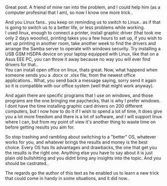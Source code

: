 Great post. A friend of mine ran into the problem, and I could help him (as a computer profesinal that I am), so now I know one more trick..   
  
And you Linux fans.. you keep on reminding us to switch to Linux.. as if that is going to switch us to a better life, or less problems while working.  
I used linux, enough to connect a printer, install graphic driver (that took me only 2 days woooho), printing takes you a few hours to set up, if you wish to set up printing in another room, take another week to find the drivers and arrange the Samba server to operate with windows security. Try installing a USB GSM HSDPA device on your laptop equipped with Linux, like that on a Asus EEE PC, you can throw it away because no way you will ever find drivers for that..   
You can install open office on linux, thats great. Now, what happend when someone sends you a .docx or .xlsx file, from the newest office applications.. What, you send back a message saying, sorry send it again so it is compatible with our office system (well that might work anyway).  
  
And again there are specific programs that I use on windows, and those programs are the one bringing me paychecks, that is why I prefer windows. I dont have the time installing graphic card drivers on 200 different computers, but I now how to do it if I wish to spend a lot of time, it does give you a lot more freedom and there is a lot of software, and I will support linux where I can, but from my point of view it's another thing to waste time on before getting results you aim for.   
   
So stop trashing and rambling about switching to a "better" OS, whatever works for you, and whatever brings the results and money is the best choice. Every OS has its advantages and drawbacks, the one that get you the results is the right one. Anything else you have to say about it is just plain old bullshitting and you didnt bring any insights into the topic. And you should be castrated..   
  
The regards go the author of this text as he enabled us to learn a new trick that could come in handy in some situations, and it did now..